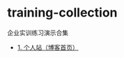 # training-collection
企业实训练习演示合集


- [1. 个人站（博客首页）](https://aiyoudiao/training-collection/my-site/index.html)
